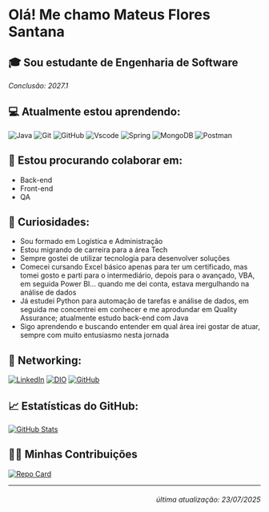 # Olá! Me chamo Mateus Flores Santana

## 🎓 Sou estudante de Engenharia de Software  
<i>Conclusão: 2027.1</i>

## 💻 Atualmente estou aprendendo:

![Java](https://img.shields.io/badge/java-%23ED8B00.svg?style=for-the-badge&logo=openjdk&logoColor=white)
![Git](https://img.shields.io/badge/GIT-E44C30?style=for-the-badge&logo=git&logoColor=white)
![GitHub](https://img.shields.io/badge/GitHub-100000?style=for-the-badge&logo=github&logoColor=white)
![Vscode](https://img.shields.io/badge/Vscode-007ACC?style=for-the-badge&logo=visual-studio-code&logoColor=white)
![Spring](https://img.shields.io/badge/spring-%236DB33F.svg?style=for-the-badge&logo=spring&logoColor=white)
![MongoDB](https://img.shields.io/badge/MongoDB-%234ea94b.svg?style=for-the-badge&logo=mongodb&logoColor=white)
![Postman](https://img.shields.io/badge/Postman-FF6C37.svg?style=for-the-badge&logo=Postman&logoColor=white)


## 🤝 Estou procurando colaborar em:
- Back-end
- Front-end
- QA

## 🤔 Curiosidades:
- Sou formado em Logística e Administração
- Estou migrando de carreira para a área Tech
- Sempre gostei de utilizar tecnologia para desenvolver soluções
- Comecei cursando Excel básico apenas para ter um certificado, mas tomei gosto e parti para o intermediário, depois para o avançado, VBA, em seguida Power BI... quando me dei conta, estava mergulhando na análise de dados
- Já estudei Python para automação de tarefas e análise de dados, em seguida me concentrei em conhecer e me aprodundar em Quality Assurance; atualmente estudo back-end com Java
- Sigo aprendendo e buscando entender em qual área irei gostar de atuar, sempre com muito entusiasmo nesta jornada 

## 📲 Networking:

[![LinkedIn](https://img.shields.io/badge/-LinkedIn-%230077B5?style=for-the-badge&logo=linkedin&logoColor=white)](https://www.linkedin.com/in/mateusfsantana/)
[![DIO](https://img.shields.io/badge/DIO.me-3C2A8C?style=for-the-badge&logo=data:image/svg+xml;base64,PHN2ZyB3aWR0aD0iNjQiIGhlaWdodD0iNjQiIHZpZXdCb3g9IjAgMCAxMTIuMzcgMTEyLjM3IiBmaWxsPSJub25lIiB4bWxucz0iaHR0cDovL3d3dy53My5vcmcvMjAwMC9zdmciPjxnIGZpbGw9IiNmZmYiPjxwYXRoIGQ9Ik01Ni4xODQgMTcuMzg1TDMyLjA5MiA3OC45ODJIMTUuMjMyTDU2LjE4NCAzLjU1MzdWMTcuMzg1Wk03NC4zNDYgMTA0LjkzVjg5LjcwN2gxNy4zNThMNTguNDY1IDMwLjEyMmgxNi4zMjRMMTAzLjU3IDg5LjcwN0gxMTIuMzd2MTUuMjIzaC0zNy45MjRaIi8+PC9nPjwvc3ZnPg==&logoColor=white)](https://www.dio.me/users/mateussantana_ro)
[![GitHub](https://img.shields.io/badge/GitHub-100000?style=for-the-badge&logo=github&logoColor=white)](https://github.com/mateusfloressantana)

## 📈 Estatísticas do GitHub:

[![GitHub Stats](https://github-readme-stats.vercel.app/api?username=mateusfloressantana&theme=transparent&bg_color=000&border_color=30A3DC&show_icons=true&icon_color=30A3DC&title_color=E94D5F&text_color=FFF)](https://github.com/mateusfloressantana)

## 👨‍💻 Minhas Contribuições

[![Repo Card](https://github-readme-stats.vercel.app/api/pin/?username=mateusfloressantana&repo=dio-lab-open-source&theme=transparent&bg_color=000&border_color=30A3DC&show_icons=true&icon_color=30A3DC&title_color=E94D5F&text_color=FFF)](https://github.com/mateusfloressantana/dio-lab-open-source.git)

---

###### <p align="right"><i>última atualização: 23/07/2025</i></p>
